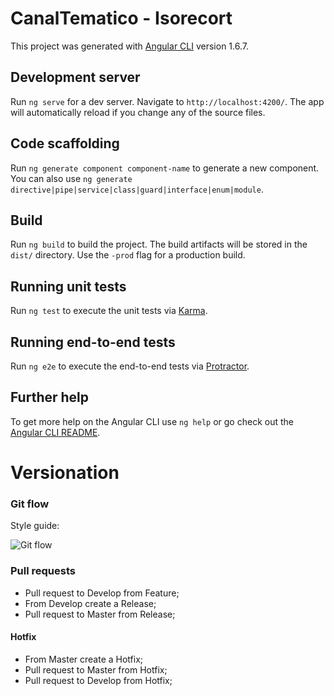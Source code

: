 # CanalTematico - Isorecort 

This project was generated with [Angular CLI](https://github.com/angular/angular-cli) version 1.6.7.

## Development server

Run `ng serve` for a dev server. Navigate to `http://localhost:4200/`. The app will automatically reload if you change any of the source files.

## Code scaffolding

Run `ng generate component component-name` to generate a new component. You can also use `ng generate directive|pipe|service|class|guard|interface|enum|module`.

## Build

Run `ng build` to build the project. The build artifacts will be stored in the `dist/` directory. Use the `-prod` flag for a production build.

## Running unit tests

Run `ng test` to execute the unit tests via [Karma](https://karma-runner.github.io).

## Running end-to-end tests

Run `ng e2e` to execute the end-to-end tests via [Protractor](http://www.protractortest.org/).

## Further help

To get more help on the Angular CLI use `ng help` or go check out the [Angular CLI README](https://github.com/angular/angular-cli/blob/master/README.md).

# Versionation

### Git flow


Style guide:

![Git flow](https://bytebucket.org/marketplace_econstrumarket/aec-ct-gerdau/raw/c08a2ca3419a879333661829d39efbcb6254075f/README-img.png?token=bc2f3973f021e080ad2278729a78ebf1c975f59b)

### Pull requests

* Pull request to Develop from Feature;
* From Develop create a Release;
* Pull request to Master from Release;

#### Hotfix

* From Master create a Hotfix;
* Pull request to Master from Hotfix;
* Pull request to Develop from Hotfix;
